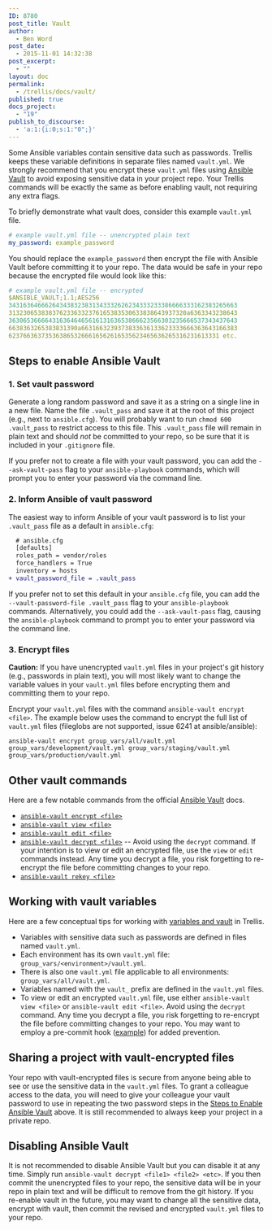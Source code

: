 ```yaml
---
ID: 8780
post_title: Vault
author:
  - Ben Word
post_date:
  - 2015-11-01 14:32:38
post_excerpt:
  - ""
layout: doc
permalink:
  - /trellis/docs/vault/
published: true
docs_project:
  - "19"
publish_to_discourse:
  - 'a:1:{i:0;s:1:"0";}'
---
```

Some Ansible variables contain sensitive data such as passwords. Trellis keeps these variable definitions in separate files named `vault.yml`. We strongly recommend that you encrypt these `vault.yml` files using [Ansible Vault](http://docs.ansible.com/ansible/playbooks_vault.html) to avoid exposing sensitive data in your project repo. Your Trellis commands will be exactly the same as before enabling vault, not requiring any extra flags.

To briefly demonstrate what vault does, consider this example `vault.yml` file.

```yml
# example vault.yml file -- unencrypted plain text
my_password: example_password
```

You should replace the `example_password` then encrypt the file with Ansible Vault before committing it to your repo. The data would be safe in your repo because the encrypted file would look like this:

```yml
# example vault.yml file -- encrypted
$ANSIBLE_VAULT;1.1;AES256
343163646662643438323831343332626234333233386666333162383265663
3132306538383762336332376165383530633838643937320a6363343238643
363065366664316364646561613163653866623566303235666537343437643
6638363265383831390a6631663239373833636133623333666363643166383
6237663637353638653266616562616535623465636265316231613331 etc.
```

## Steps to enable Ansible Vault

### 1. Set vault password

Generate a long random password and save it as a string on a single line in a new file. Name the file `.vault_pass` and save it at the root of this project (e.g., next to `ansible.cfg`). You will probably want to run `chmod 600 .vault_pass` to restrict access to this file. This `.vault_pass` file will remain in plain text and should _not_ be committed to your repo, so be sure that it is included in your `.gitignore` file.

If you prefer not to create a file with your vault password, you can add the `--ask-vault-pass` flag to your `ansible-playbook` commands, which will prompt you to enter your password via the command line.

### 2. Inform Ansible of vault password

The easiest way to inform Ansible of your vault password is to list your `.vault_pass` file as a default in `ansible.cfg`:

```diff
  # ansible.cfg
  [defaults]
  roles_path = vendor/roles
  force_handlers = True
  inventory = hosts
+ vault_password_file = .vault_pass
```

If you prefer not to set this default in your `ansible.cfg` file, you can add the `--vault-password-file .vault_pass` flag to your `ansible-playbook` commands. Alternatively, you could add the `--ask-vault-pass` flag, causing the `ansible-playbook` command to prompt you to enter your password via the command line.

### 3. Encrypt files

**Caution:** If you have unencrypted `vault.yml` files in your project's git history (e.g., passwords in plain text), you will most likely want to change the variable values in your `vault.yml` files before encrypting them and committing them to your repo.

Encrypt your `vault.yml` files with the command `ansible-vault encrypt <file>`. The example below uses the command to encrypt the full list of `vault.yml` files (fileglobs are not supported, issue 6241 at ansible/ansible):

```
ansible-vault encrypt group_vars/all/vault.yml group_vars/development/vault.yml group_vars/staging/vault.yml group_vars/production/vault.yml
```

## Other vault commands

Here are a few notable commands from the official [Ansible Vault](http://docs.ansible.com/ansible/playbooks_vault.html) docs.

* [`ansible-vault encrypt <file>`](http://docs.ansible.com/ansible/playbooks_vault.html#encrypting-unencrypted-files)
* [`ansible-vault view <file>`](http://docs.ansible.com/ansible/playbooks_vault.html#viewing-encrypted-files)
* [`ansible-vault edit <file>`](http://docs.ansible.com/ansible/playbooks_vault.html#editing-encrypted-files)
* [`ansible-vault decrypt <file>`](http://docs.ansible.com/ansible/playbooks_vault.html#decrypting-encrypted-files) -- Avoid using the `decrypt` command. If your intention is to view or edit an encrypted file, use the `view` or `edit` commands instead. Any time you decrypt a file, you risk forgetting to re-encrypt the file before committing changes to your repo.
* [`ansible-vault rekey <file>`](http://docs.ansible.com/ansible/playbooks_vault.html#rekeying-encrypted-files)

## Working with vault variables

Here are a few conceptual tips for working with [variables and vault](http://docs.ansible.com/ansible/playbooks_best_practices.html#variables-and-vaults) in Trellis.

* Variables with sensitive data such as passwords are defined in files named `vault.yml`.
* Each environment has its own `vault.yml` file: `group_vars/<environment>/vault.yml`.
* There is also one `vault.yml` file applicable to all environments: `group_vars/all/vault.yml`.
* Variables named with the `vault_` prefix are defined in the `vault.yml` files.
* To view or edit an encrypted `vault.yml` file, use either `ansible-vault view <file>` or `ansible-vault edit <file>`. Avoid using the `decrypt` command. Any time you decrypt a file, you risk forgetting to re-encrypt the file before committing changes to your repo. You may want to employ a pre-commit hook ([example](https://www.reinteractive.net/posts/167-ansible-real-life-good-practices)) for added prevention.

## Sharing a project with vault-encrypted files

Your repo with vault-encrypted files is secure from anyone being able to see or use the sensitive data in the `vault.yml` files. To grant a colleague access to the data, you will need to give your colleague your vault password to use in repeating the two password steps in the [Steps to Enable Ansible Vault](https://roots.io/trellis/docs/vault/#steps-to-enable-ansible-vault) above. It is still recommended to always keep your project in a private repo.

## Disabling Ansible Vault

It is not recommended to disable Ansible Vault but you can disable it at any time. Simply run `ansible-vault decrypt <file1> <file2> <etc>`. If you then commit the unencrypted files to your repo, the sensitive data will be in your repo in plain text and will be difficult to remove from the git history. If you re-enable vault in the future, you may want to change all the sensitive data, encrypt with vault, then commit the revised and encrypted `vault.yml` files to your repo.
